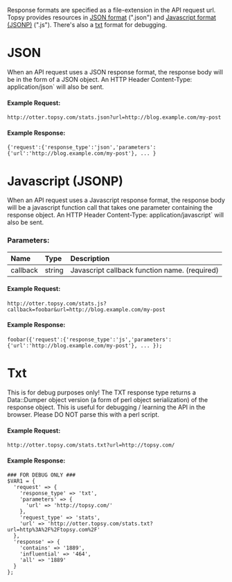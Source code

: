 

Response formats are specified as a file-extension in the API request url. Topsy provides resources in [JSON format](#JSON.md) (".json") and [Javascript format (JSONP)](#Javascript.md) (".js"). There's also a [txt](#Txt.md) format for debugging.

# JSON #

When an API request uses a JSON response format, the response body will be in the form of a JSON object. An HTTP Header Content-Type: application/json` will also be sent.

#### Example Request: ####
```
http://otter.topsy.com/stats.json?url=http://blog.example.com/my-post
```

#### Example Response: ####
```
{'request':{'response_type':'json','parameters':{'url':'http://blog.example.com/my-post'}, ... }
```

# Javascript (JSONP) #

When an API request uses a Javascript response format, the response body will be a javascript function call that takes one parameter containing the response object. An HTTP Header Content-Type: application/javascript` will also be sent.

### Parameters: ###

| **Name**  | **Type** | **Description** |
|:----------|:---------|:----------------|
| callback       | string   | Javascript callback function name. (required) |

#### Example Request: ####
```
http://otter.topsy.com/stats.js?callback=foobar&url=http://blog.example.com/my-post
```

#### Example Response: ####
```
foobar({'request':{'response_type':'js','parameters':{'url':'http://blog.example.com/my-post'}, ... });
```

# Txt #

This is for debug purposes only! The TXT response type returns a Data::Dumper object version (a form of perl object serialization) of the response object.  This is useful for debugging / learning the API in the browser.  Please DO NOT parse this with a perl script.

#### Example Request: ####
```
http://otter.topsy.com/stats.txt?url=http://topsy.com/
```

#### Example Response: ####
```
### FOR DEBUG ONLY ###
$VAR1 = {
  'request' => {
    'response_type' => 'txt',
    'parameters' => {
      'url' => 'http://topsy.com/'
    },
    'request_type' => 'stats',
    'url' => 'http://otter.topsy.com/stats.txt?url=http%3A%2F%2Ftopsy.com%2F'
  },
  'response' => {
    'contains' => '1889',
    'influential' => '464',
    'all' => '1889'
  }
};
```